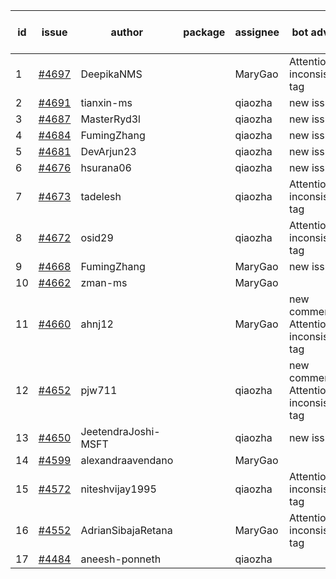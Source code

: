 | id | issue | author | package | assignee | bot advice | created date of issue | target release date | date from target |
| ------ | ------ | ------ | ------ | ------ | ------ | ------ | ------ | :-----: |
| 1 | [#4697](https://github.com/Azure/sdk-release-request/issues/4697) | DeepikaNMS |  | MaryGao | Attention to inconsistent tag | 10-30 | 11-24 |  |
| 2 | [#4691](https://github.com/Azure/sdk-release-request/issues/4691) | tianxin-ms |  | qiaozha | new issue. | 10-27 | 11-24 |  |
| 3 | [#4687](https://github.com/Azure/sdk-release-request/issues/4687) | MasterRyd3l |  | qiaozha | new issue. | 10-26 | 11-24 |  |
| 4 | [#4684](https://github.com/Azure/sdk-release-request/issues/4684) | FumingZhang |  | qiaozha | new issue. | 10-26 | 11-24 |  |
| 5 | [#4681](https://github.com/Azure/sdk-release-request/issues/4681) | DevArjun23 |  | qiaozha | new issue. | 10-24 | 11-24 |  |
| 6 | [#4676](https://github.com/Azure/sdk-release-request/issues/4676) | hsurana06 |  | qiaozha | new issue. | 10-23 | 11-24 |  |
| 7 | [#4673](https://github.com/Azure/sdk-release-request/issues/4673) | tadelesh |  | qiaozha | Attention to inconsistent tag | 10-23 | 11-24 |  |
| 8 | [#4672](https://github.com/Azure/sdk-release-request/issues/4672) | osid29 |  | qiaozha | Attention to inconsistent tag | 10-23 | 11-24 |  |
| 9 | [#4668](https://github.com/Azure/sdk-release-request/issues/4668) | FumingZhang |  | MaryGao | new issue. | 10-20 | 11-24 |  |
| 10 | [#4662](https://github.com/Azure/sdk-release-request/issues/4662) | zman-ms |  | MaryGao |  | 10-18 | 11-24 |  |
| 11 | [#4660](https://github.com/Azure/sdk-release-request/issues/4660) | ahnj12 |  | MaryGao | new comment. Attention to inconsistent tag | 10-17 | 11-24 |  |
| 12 | [#4652](https://github.com/Azure/sdk-release-request/issues/4652) | pjw711 |  | qiaozha | new comment. Attention to inconsistent tag | 10-13 | 11-24 |  |
| 13 | [#4650](https://github.com/Azure/sdk-release-request/issues/4650) | JeetendraJoshi-MSFT |  | qiaozha | new issue. | 10-13 | 11-24 |  |
| 14 | [#4599](https://github.com/Azure/sdk-release-request/issues/4599) | alexandraavendano |  | MaryGao |  | 10-02 | 10-27 |  |
| 15 | [#4572](https://github.com/Azure/sdk-release-request/issues/4572) | niteshvijay1995 |  | qiaozha | Attention to inconsistent tag | 09-26 | 10-27 |  |
| 16 | [#4552](https://github.com/Azure/sdk-release-request/issues/4552) | AdrianSibajaRetana |  | MaryGao | Attention to inconsistent tag | 09-22 | 10-27 |  |
| 17 | [#4484](https://github.com/Azure/sdk-release-request/issues/4484) | aneesh-ponneth |  | qiaozha |  | 08-31 | 09-22 |  |
